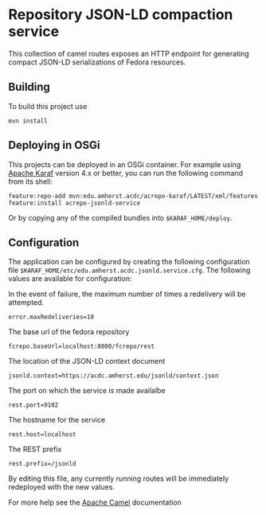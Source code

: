 Repository JSON-LD compaction service
=====================================

This collection of camel routes exposes an HTTP endpoint for
generating compact JSON-LD serializations of Fedora resources.

Building
--------

To build this project use

    mvn install

Deploying in OSGi
-----------------

This projects can be deployed in an OSGi container. For example using
[Apache Karaf](http://karaf.apache.org) version 4.x or better, you can run the following
command from its shell:

    feature:repo-add mvn:edu.amherst.acdc/acrepo-karaf/LATEST/xml/features
    feature:install acrepo-jsonld-service

Or by copying any of the compiled bundles into `$KARAF_HOME/deploy`.

Configuration
-------------

The application can be configured by creating the following configuration
file `$KARAF_HOME/etc/edu.amherst.acdc.jsonld.service.cfg`. The following values
are available for configuration:

In the event of failure, the maximum number of times a redelivery will be attempted.

    error.maxRedeliveries=10

The base url of the fedora repository

    fcrepo.baseUrl=localhost:8080/fcrepo/rest

The location of the JSON-LD context document

    jsonld.context=https://acdc.amherst.edu/jsonld/context.json

The port on which the service is made availalbe

    rest.port=9102

The hostname for the service

    rest.host=localhost

The REST prefix

    rest.prefix=/jsonld

By editing this file, any currently running routes will be immediately redeployed
with the new values.

For more help see the [Apache Camel](http://camel.apache.org) documentation

